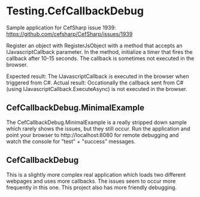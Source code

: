 # Testing.CefCallbackDebug

Sample application for CefSharp issue 1939: https://github.com/cefsharp/CefSharp/issues/1939

Register an object with RegisterJsObject with a method that accepts an IJavascriptCallback parameter. In the method, initialize a timer that fires the callback after 10-15 seconds. The callback is sometimes not executed in the browser.

Expected result: The IJavascriptCallback is executed in the browser when triggered from C#.
Actual result: Occationally the callback sent from C# (using IJavascriptCallback.ExecuteAsync) is not executed in the browser.

## CefCallbackDebug.MinimalExample

The CefCallbackDebug.MinimalExample is a really stripped down sample which rarely shows the issues, but they still occur. Run the application and point your browser to http://localhost:8080 for remote debugging and watch the console for "test" + "success" messages.

## CefCallbackDebug

This is a slightly more complex real application which loads two different webpages and uses more callbacks. The issues seem to occur more frequently in this one. This project also has more friendly debugging.
